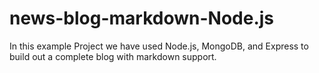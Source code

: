 # news-blog-markdown-Node.js
In this example Project we have used Node.js, MongoDB, and Express to build out a complete blog with markdown support.

